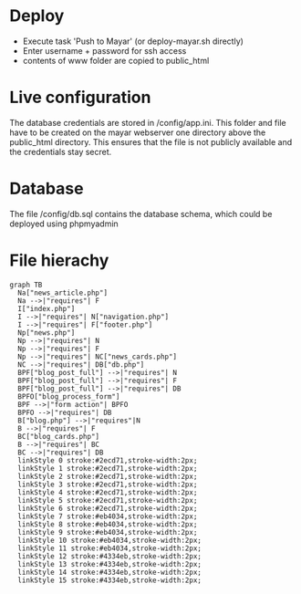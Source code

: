 # Deploy

* Execute task 'Push to Mayar' (or deploy-mayar.sh directly)
* Enter username + password for ssh access
* contents of www folder are copied to public_html

# Live configuration
The database credentials are stored in /config/app.ini. This folder and file have to be created on the mayar webserver one directory above the public_html directory. This ensures that the file is not publicly available and the credentials stay secret.

# Database
The file /config/db.sql contains the database schema, which could be deployed using phpmyadmin

# File hierachy
```mermaid
graph TB
  Na["news_article.php"]
  Na -->|"requires"| F
  I["index.php"]
  I -->|"requires"| N["navigation.php"]
  I -->|"requires"| F["footer.php"]
  Np["news.php"]
  Np -->|"requires"| N
  Np -->|"requires"| F
  Np -->|"requires"| NC["news_cards.php"]
  NC -->|"requires"| DB["db.php"]
  BPF["blog_post_full"] -->|"requires"| N
  BPF["blog_post_full"] -->|"requires"| F
  BPF["blog_post_full"] -->|"requires"| DB
  BPFO["blog_process_form"]
  BPF -->|"form action"| BPFO
  BPFO -->|"requires"| DB
  B["blog.php"] -->|"requires"|N
  B -->|"requires"| F
  BC["blog_cards.php"]
  B -->|"requires"| BC
  BC -->|"requires"| DB
  linkStyle 0 stroke:#2ecd71,stroke-width:2px;
  linkStyle 1 stroke:#2ecd71,stroke-width:2px;
  linkStyle 2 stroke:#2ecd71,stroke-width:2px;
  linkStyle 3 stroke:#2ecd71,stroke-width:2px;
  linkStyle 4 stroke:#2ecd71,stroke-width:2px;
  linkStyle 5 stroke:#2ecd71,stroke-width:2px;
  linkStyle 6 stroke:#2ecd71,stroke-width:2px;
  linkStyle 7 stroke:#eb4034,stroke-width:2px;
  linkStyle 8 stroke:#eb4034,stroke-width:2px;
  linkStyle 9 stroke:#eb4034,stroke-width:2px;
  linkStyle 10 stroke:#eb4034,stroke-width:2px;
  linkStyle 11 stroke:#eb4034,stroke-width:2px;
  linkStyle 12 stroke:#4334eb,stroke-width:2px;
  linkStyle 13 stroke:#4334eb,stroke-width:2px;
  linkStyle 14 stroke:#4334eb,stroke-width:2px;
  linkStyle 15 stroke:#4334eb,stroke-width:2px;
```